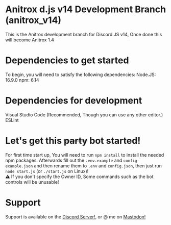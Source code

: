 
# Anitrox d.js v14 Development Branch (anitrox_v14)
This is the Anitrox development branch for Discord.JS v14, Once done this will become Anitrox 1.4
# Dependencies to get started
To begin, you will need to satisfy the following dependencies:
Node.JS: 16.9.0
npm: 6.14
# Dependencies for development
Visual Studio Code (Recommended, Though you can use any other editor.)
ESLint
# Let's get this ~~party~~ bot started!
For first time start up, You will need to run ``npm install`` to install the needed npm packages.
Afterwards fill out the ``.env.example`` and ``config-example.json`` and then rename them to ``.env`` and ``config.json``, then just run ``node start.js`` (or ``./start.js`` on Linux)!
<br>
⚠️ If you don't specify the Owner ID, Some commands such as the bot controls will be unusable! 
# Support
Support is available on the [Discord Server!](discord.gg/5nQtMNpf43), or @ me on [Mastodon!](glaceon.social/@IDeletedSystem64)
